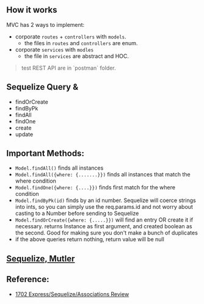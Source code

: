 ## How it works

MVC has 2 ways to implement:

- corporate `routes` + `controllers` with `models`.
  * the files in `routes` and `controllers` are enum.
- corporate `services` with `modles`
  * the file in `services` are abstract and HOC.

<blockquote>
  test REST API are in  `postman` folder.
</blockquote>

## Sequelize Query &

- findOrCreate
- findByPk
- findAll
- findOne
- create
- update

## Important Methods:

- `Model.findAll()` finds all instances
- `Model.findAll({where: {.......}})` finds all instances that match the where condition
- `Model.findOne({where: {....}})` finds first match for the where condition
- `Model.findByPk(id)` finds by an id number. Sequelize will coerce strings into ints, 
so you can simply use the req.params.id and not worry about casting to a Number before sending to Sequelize
- `Model.findOrCreate({where: {.....}})` will find an entry OR create it if necessary. 
returns Instance as first argument, and created boolean as the second. 
Good for making sure you don't make a bunch of duplicates
- if the above queries return nothing, return value will be null

## [Sequelize, Mutler](https://levelup.gitconnected.com/how-to-upload-files-with-react-and-node-js-a622b4594bb9)

 
## Reference:

- [1702 Express/Sequelize/Associations Review](https://github.com/ianmunrobot/1702-express-review)
